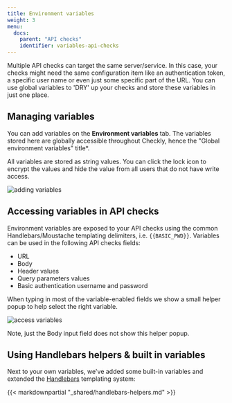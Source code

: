 ```yaml
---
title: Environment variables
weight: 3
menu:
  docs:
    parent: "API checks"
    identifier: variables-api-checks
---
```


Multiple API checks can target the same server/service. In this case, your checks might need the same configuration item
like an authentication token, a specific user name or even just some specific part of the URL. You can use global variables to
'DRY' up your checks and store these variables in just one place.

## Managing variables

You can add variables on the **Environment variables** tab. The variables stored here are globally accessible
throughout Checkly, hence the "Global environment variables" title*.  

All variables are stored as string values. You can click the lock icon to encrypt the values and hide the value from all users
that do not have write access.

![adding variables](/images/docs/api-checks/add-variables.png)

## Accessing variables in API checks

Environment variables are exposed to your API checks using the common Handlebars/Moustache templating delimiters, i.e. `{{BASIC_PWD}}`.
Variables can be used in the following API checks fields:

- URL
- Body
- Header values
- Query parameters values
- Basic authentication username and password

When typing in most of the variable-enabled fields we show a small helper popup to help select the right variable.

![access variables](/images/docs/api-checks/access-variables.png)

Note, just the Body input field does not show this helper popup.

## Using Handlebars helpers & built in variables

Next to your own variables, we've added some built-in variables and extended the [Handlebars](https://handlebarsjs.com/) templating system:

{{< markdownpartial "_shared/handlebars-helpers.md" >}}
